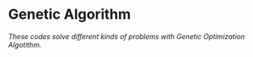 # Genetic Algorithm
###### These codes solve different kinds of problems with Genetic Optimization Algotithm.
